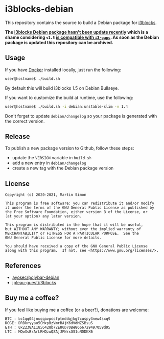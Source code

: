 # i3blocks-debian

This repository contains the source to build a Debian package for [i3blocks](https://github.com/vivien/i3blocks).

**The [i3blocks Debian package hasn't been update recently](https://packages.debian.org/search?keywords=i3blocks)
which is a shame considering `v1.5` [is compatible with `i3-gaps`](https://github.com/Airblader/i3blocks-gaps).
As soon as the Debian package is updated this repository can be archived.**

## Usage

If you have [Docker](https://www.docker.com/) installed locally, just run the following:

```bash
user@hostname$ ./build.sh
```
By default this will build i3blocks 1.5 on Debian Bullseye.

If you want to customize the build at runtime, use the following:

```bash
user@hostname$ ./build.sh -i debian:unstable-slim -v 1.4
```
Don't forget to update `debian/changelog` so your package is generated with the correct version.

## Release

To publish a new package version to Github, follow these steps:
  * update the `VERSION` variable in `build.sh`
  * add a new entry in `debian/changelog`
  * create a new tag with the Debian package version

## License

```
Copyright (c) 2020-2021, Martin Simon

This program is free software: you can redistribute it and/or modify
it under the terms of the GNU General Public License as published by
the Free Software Foundation, either version 3 of the License, or
(at your option) any later version.

This program is distributed in the hope that it will be useful,
but WITHOUT ANY WARRANTY; without even the implied warranty of
MERCHANTABILITY or FITNESS FOR A PARTICULAR PURPOSE.  See the
GNU General Public License for more details.

You should have received a copy of the GNU General Public License
along with this program.  If not, see <https://www.gnu.org/licenses/>.
```

## References

* [ayosec/polybar-debian](https://github.com/ayosec/polybar-debian)
* [jpleau-guest/i3blocks](https://salsa.debian.org/jpleau-guest/i3blocks)

## Buy me a coffee?

If you feel like buying me a coffee (or a beer?), donations are welcome:

```
BTC : bc1qq04jnuqqavpccfptmddqjkg7cuspy3new4sxq9
DOGE: DRBkryyau5CMxpBzVmrBAjK6dVdMZSBsuS
ETH : 0x2238A11856428b72E80D70Be8666729497059d95
LTC : MQwXsBrArLRHQzwQZAjJPNrxGS1uNDDKX6
```
